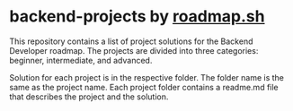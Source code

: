 # backend-projects by <a href="roadmap.sh"> roadmap.sh </a>

This repository contains a list of project solutions for the Backend Developer roadmap. The projects are divided into three categories: beginner, intermediate, and advanced.

Solution for each project is in the respective folder. The folder name is the same as the project name. Each project folder contains a readme.md file that describes the project and the solution.
